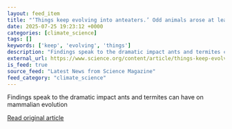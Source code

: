 ```yaml
---
layout: feed_item
title: "‘Things keep evolving into anteaters.’ Odd animals arose at least 12 separate times"
date: 2025-07-25 19:23:12 +0000
categories: [climate_science]
tags: []
keywords: ['keep', 'evolving', 'things']
description: "Findings speak to the dramatic impact ants and termites can have on mammalian evolution"
external_url: https://www.science.org/content/article/things-keep-evolving-anteaters-odd-animals-arose-least-12-separate-times
is_feed: true
source_feed: "Latest News from Science Magazine"
feed_category: "climate_science"
---
```


Findings speak to the dramatic impact ants and termites can have on mammalian evolution

[Read original article](https://www.science.org/content/article/things-keep-evolving-anteaters-odd-animals-arose-least-12-separate-times)
